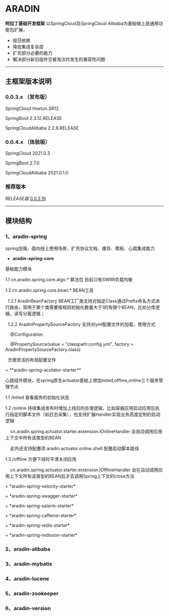 # ARADIN
**阿拉丁基础开发框架**
以SpringCloud及SpringCloud Alibaba为基础做上层通用功能包扩展，  
  * 规范依赖
  * 降低集成复杂度    
  * 扩充部分必要的能力     
  * 解决部分新旧组件交替淘汰时发生的兼容性问题

***
## 主框架版本说明
### 0.0.3.x （发布版）
<p>SpringCloud Hoxton.SR12</p>
<p>SpringBoot 2.3.12.RELEASE</p>
<p>SpringCloudAlibaba 2.2.6.RELEASE</p>

### 0.0.4.x （体验版）
<p>SpringCloud 2021.0.3</p>
<p>SpringBoot 2.7.0</p>
<p>SpringCloudAlibaba 2021.0.1.0</p>

### 推荐版本
*RELEASE版* <a href="https://mvnrepository.com/artifact/cn.aradin">0.0.3.19</a>
***
## 模块结构
### 1、aradin-spring
spring加强，面向线上使用场景，扩充协议文档、缓存、模板、心跳集成能力
+ **aradin-spring-core**
<p>基础能力模块</p>
<p>1.1 cn.aradin.spring.core.algo.* 算法包   目前只有SWRR负载均衡</p>
<p>1.2 cn.aradin.spring.core.bean.* BEAN工具  
<p>&nbsp;&nbsp;1.2.1 AradinBeanFactory BEAN工厂类支持对指定Class通过Prefix命名方式进行路由，常用于某个类需要按规则初始化数量大于1的有限个BEAN，比如分库逻辑，读写分离逻辑；</p>
<p>&nbsp;&nbsp;1.2.2 AradinPropertySourceFactory 支持对yml配置文件的加载，使用方式 </p>
<p>&nbsp;&nbsp;&nbsp;&nbsp;@Configuration</p>
<p>&nbsp;&nbsp;&nbsp;&nbsp;@PropertySource(value = "classpath:config.yml", factory = AradinPropertySourceFactory.class)</p>
<p>&nbsp;&nbsp;方便灵活的布局配置文件</p>
<p></p>
+ **aradin-spring-acutator-starter**
<p>心跳组件模块，在spring原生actuator基础上增加inited,offline,online三个服务管理节点</p>
<p>1.1 /inited 查看服务的初始化状态</p>
<p>1.2 /online 持续集成发布时增加上线后的处理逻辑，比如容器应用启动应用后执行指定的脚本文件（如日志采集），也支持扩展Handler实现业务高度定制的启动逻辑</p>
<p>&nbsp;&nbsp;&nbsp;&nbsp;cn.aradin.spring.actuator.starter.extension.IOnlineHandler 会自动调用应用上下文中所有该类型的BEAN</p>
<p>&nbsp;&nbsp;&nbsp;&nbsp;此外还支持配置项 aradin.actuator.online.shell 配置启动脚本路径</p>
<p>1.3 /offline 方便下线时平滑关闭应用</p>
<p>&nbsp;&nbsp;&nbsp;&nbsp;cn.aradin.spring.actuator.starter.extension.IOfflineHandler 会在自动调用应用上下文所有该类型的BEAN后才去调用Spring上下文的close方法</p>
<p></p>
+ *aradin-spring-velocity-starter*
<p></p>
+ *aradin-spring-swagger-starter*
<p></p>
+ *aradin-spring-salarm-starter*
<p></p>
+ *aradin-spring-caffeine-starter*
<p></p>
+ *aradin-spring-redis-starter*
<p></p>
+ *aradin-spring-redisson-starter*
<p></p>

### 2、aradin-alibaba


### 3、aradin-mybatis


### 4、aradin-lucene


### 5、aradin-zookeeper


### 6、aradin-version

